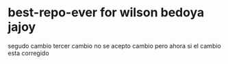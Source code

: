 # best-repo-ever for wilson bedoya jajoy
segudo cambio
tercer cambio
no se acepto cambio 
pero ahora si el cambio esta corregido 
